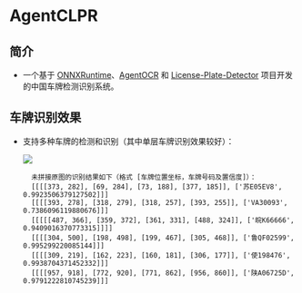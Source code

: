 # AgentCLPR
## 简介
* 一个基于 [ONNXRuntime](https://github.com/microsoft/onnxruntime)、[AgentOCR](https://github.com/AgentMaker/AgentOCR) 和 [License-Plate-Detector](https://github.com/zeusees/License-Plate-Detector) 项目开发的中国车牌检测识别系统。


## 车牌识别效果

* 支持多种车牌的检测和识别（其中单层车牌识别效果较好）：

    ![](https://img-blog.csdnimg.cn/e5801d1a4d394d8ba7b50bed4b0a6b55.png)
        
        未拼接原图的识别结果如下（格式 [车牌位置坐标，车牌号码及置信度]）：
        [[[[373, 282], [69, 284], [73, 188], [377, 185]], ['苏E05EV8', 0.9923506379127502]]]
        [[[[393, 278], [318, 279], [318, 257], [393, 255]], ['VA30093', 0.7386096119880676]]]
        [[[[[487, 366], [359, 372], [361, 331], [488, 324]], ['皖K66666', 0.9409016370773315]]]]
        [[[[304, 500], [198, 498], [199, 467], [305, 468]], ['鲁QF02599', 0.995299220085144]]]
        [[[[309, 219], [162, 223], [160, 181], [306, 177]], ['使198476', 0.9938704371452332]]]
        [[[[957, 918], [772, 920], [771, 862], [956, 860]], ['陕A06725D', 0.9791222810745239]]]

